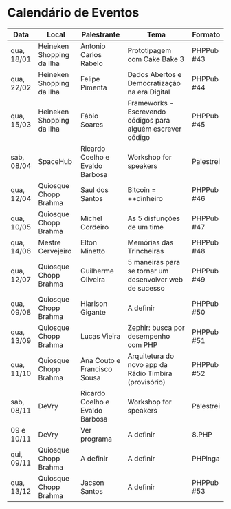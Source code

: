 Calendário de Eventos
=====================

| Data       | Local                     | Palestrante                     | Tema                         | Formato    |
|------------|---------------------------|---------------------------------|------------------------------|------------|
| qua, 18/01 | Heineken Shopping da Ilha | Antonio Carlos Rabelo           | Prototipagem com Cake Bake 3 | PHPPub #43 |
| qua, 22/02 | Heineken Shopping da Ilha | Felipe Pimenta                  | Dados Abertos e Democratização na era Digital | PHPPub #44 |
| qua, 15/03 | Heineken Shopping da Ilha | Fábio Soares                    | Frameworks - Escrevendo códigos para alguém escrever código | PHPPub #45 |
| sab, 08/04 | SpaceHub                  | Ricardo Coelho e Evaldo Barbosa | Workshop for speakers        | Palestrei  |
| qua, 12/04 | Quiosque Chopp Brahma     | Saul dos Santos                 | Bitcoin = ++dinheiro         | PHPPub #46 |
| qua, 10/05 | Quiosque Chopp Brahma     | Michel Cordeiro                 | As 5 disfunções de um time   | PHPPub #47 |
| qua, 14/06 | Mestre Cervejeiro         | Elton Minetto                   | Memórias das Trincheiras     | PHPPub #48 |
| qua, 12/07 | Quiosque Chopp Brahma     | Guilherme Oliveira              | 5 maneiras para se tornar um desenvolver web de sucesso | PHPPub #49 |
| qua, 09/08 | Quiosque Chopp Brahma     | Hiarison Gigante                | A definir| PHPPub #50 |
| qua, 13/09 | Quiosque Chopp Brahma     | Lucas Vieira                    | Zephir: busca por desempenho com PHP | PHPPub #51 |
| qua, 11/10 | Quiosque Chopp Brahma     | Ana Couto e Francisco Sousa     | Arquitetura do novo app da Rádio Timbira (provisório) | PHPPub #52 |
| sab, 08/11 | DeVry                     | Ricardo Coelho e Evaldo Barbosa | Workshop for speakers        | Palestrei  |
| 09 e 10/11 | DeVry                     | Ver programa                    | A definir                    | 8.PHP      |
| qui, 09/11 | Quiosque Chopp Brahma     | A definir                       | A definir                    | PHPinga    |
| qua, 13/12 | Quiosque Chopp Brahma     | Jacson Santos                       | A definir                    | PHPPub #53 |
